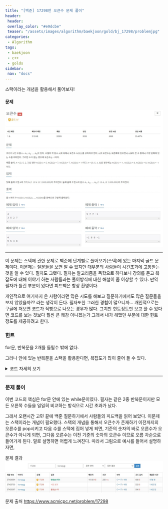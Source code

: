 ```yaml
---
title: "[백준] 17298번 오큰수 문제 풀이"
header:
 header:
 overlay_color: "#e9dcbe"
 teaser: "/assets/images/algorithm/baekjoon/gold/bj_17298/problemjpg"
categories:
 - Algorithm
tags:
 - baekjoon
 - c++
 - golds
sidebar:
 nav: "docs"
---
```


스택이라는 개념을 활용해서 풀어보자!

#### 문제
[![17298.cpp](/assets/images/algorithm/baekjoon/gold/bj_17298/problem.jpg)](https://www.acmicpc.net/problem/17298)
 
 -------

이 문제는 스택에 관한 문제로 백준에 단계별로 풀어보기(스택)에 있는 마지막 골드 문제이다. 이문제는 질문들을 보면 알 수 있지만 대부분의 사람들이 시간초과에 고통받는 것을 알 수 있다. 필자도 그랬다. 필자는 알고리즘을 독학으로 하다보니 강의를 듣고 복잡도에 대해 이야기 하는 사람들과는 풀이방식에 대한 해설이 좀 이상할 수 있다. 만약 필자가 틀린 부분이 있다면 피드백은 항상 환영이다.

개인적으로 여기까지 온 사람이라면 많은 시도를 해보고 질문하기에서도 많은 질문들을 보지 않았을까?? 라는 생각이 든다. 필자또한 그러한 경험이 많으니까... 개인적으로는 구글에 쳐보면 코드가 직빵으로 나오는 경우가 많다. 그치만 힌트정도만 보고 풀 수 있다면 코드를 보는 것보다 훨씬 큰 쾌감 아니겠는가 그래서 내가 헤맸던 부분에 대한 힌트 정도를 제공하려고 한다.

### 힌트

 for문, 반복문을 2개를 돌릴수 밖에 없다.

 그러나 안에 있는 반복문을 스택을 활용한다면, 복잡도가 많이 줄어 들 수 있다.

 <details>
 <summary>코드 자세히 보기</summary>
 <div markdown="1">

```cpp
#include <iostream>
#include <vector>
#include <algorithm>
using namespace std;
int main(void)
{
 cin.tie(NULL);
 cout.tie(NULL);
 ios::sync_with_stdio(false);
 int n;
 cin >> n;
 vector<int> array(n, 0);
 vector<int> stack;
 vector<int> answer(n, 0);
 for (int i = 0; i < n; i++)
  cin >> array[i];
 answer[n - 1] = -1;
 for (int i = n - 1; i >= 0; i--)
 {
  bool flag = true;
  while (!stack.empty())
  {
   if (stack.back() > array[i])
   {
    flag = false;
    answer[i] = stack.back();
    break;
   }
   stack.pop_back();
  }
  if (flag == true)
   answer[i] = -1;
  stack.push_back(array[i]);
 }
 for (int j = 0; j < n; j++)
  cout << answer[j] << " ";
 cout << endl;
 return 0;
}
 ```
 </div>
 </details>

------

### 문제 풀이

이번 코드의 핵심은 for문 안에 있는 while문이였다. 필자는 같은 2중 반복문이지만 모든 오른쪽 수들을 일일히 비교하는 방식으로 시간 초과가 났다.

그래서 오랜시간 고민 끝에 백준 질문하기에서 사람들의 피드백을 읽어 보았다. 이문제는 스택이라는 개념이 필요했다. 스택의 개념을 통해서 오큰수가 존재하기 이전까지의 오른수를 pop시키고 다음 수를 스택에 집어 넣게 되면, 기준의 숫자의 바로 오른수가 오큰수가 아니게 되면, 그다음 오른수는 이전 기준의 숫자의 오큰수 이므로 오름 차순으로 들어가게 된다. 말로 설명하면 어렵게 느껴진다. 따라서 그림으로 예시를 들어서 설명하자면,

문제 결과
![result](/assets/images/algorithm/baekjoon/gold/bj_17298/result.jpg)

문제 출처
<https://www.acmicpc.net/problem/17298>